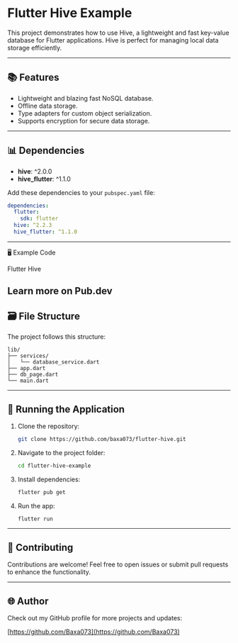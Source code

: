 # Flutter Hive Example

This project demonstrates how to use Hive, a lightweight and fast key-value database for Flutter applications. Hive is perfect for managing local data storage efficiently.

---

## 📚 Features
- Lightweight and blazing fast NoSQL database.
- Offline data storage.
- Type adapters for custom object serialization.
- Supports encryption for secure data storage.

---

## 📊 Dependencies
- **hive**: ^2.0.0
- **hive_flutter**: ^1.1.0

Add these dependencies to your `pubspec.yaml` file:

```yaml
dependencies:
  flutter:
    sdk: flutter
  hive: ^2.2.3
  hive_flutter: ^1.1.0
```

---

🖥 Example Code

Flutter Hive

Learn more on Pub.dev
---

## 🗃️ File Structure
The project follows this structure:

```plaintext
lib/
├── services/
│   └── database_service.dart
├── app.dart
├── db_page.dart
└── main.dart
```


---

## 🚀 Running the Application
1. Clone the repository:
   ```bash
   git clone https://github.com/baxa073/flutter-hive.git
   ```
2. Navigate to the project folder:
   ```bash
   cd flutter-hive-example
   ```
3. Install dependencies:
   ```bash
   flutter pub get
   ```
4. Run the app:
   ```bash
   flutter run
   ```

---

## 🔧 Contributing
Contributions are welcome! Feel free to open issues or submit pull requests to enhance the functionality.

---

## 🌐 Author
Check out my GitHub profile for more projects and updates:

[https://github.com/Baxa073](https://github.com/Baxa073)

